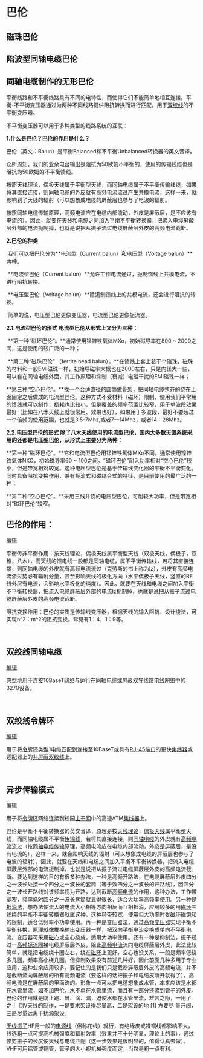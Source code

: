 # 巴伦
## 磁珠巴伦
## 陷波型同轴电缆巴伦
## 同轴电缆制作的无形巴伦

平衡线路和不平衡线路具有不同的电特性，而使得它们不能简单地相互连接。平衡-不平衡变压器通过为两种不同线路提供阻抗转换而进行匹配。用于[双绞线](https://baike.baidu.com/item/双绞线/487416)的不平衡变压器。

不平衡变压器可以用于多种类型的线路系统的互联：

**1.什么是巴伦？巴伦的作用是什么？**

​    巴伦（英文：Balun）是平衡Balanced和不平衡Unbalanced转换器的英文音译。

​    众所周知，我们的业余电台输出是阻抗为50欧姆不平衡的，使用的传输线缆也是阻抗为50欧姆的不平衡馈线。

​    按照天线理论，偶极天线属于平衡型天线，而同轴电缆属于不平衡传输线缆，如果将其直接连接，则同轴电缆的外皮就有高频电流流过产生共模电流，这样一来，就影响到了天线的辐射（可以想象成电缆的屏蔽层也参与了电波的辐射。

​    按照同轴电缆传输原理，高频电流应在电缆内部流动，外皮是屏蔽层，是不应该有电流的）。因此，就要在天线和电缆之间加入平衡不平衡转换器，把流入电缆屏蔽层外部的电流扼制掉，也就是说把从振子流过电缆屏蔽层外皮的高频电流截断。

 **2.巴伦的种类**

​    我们可以把巴伦分为**电流型（Current balun）**和**电压型（Voltage balun）**两种。

​    **电流型巴伦（Current balun）**允许工作电流通过，扼制馈线上共模电流，不进行阻抗转换。

​    **电压型巴伦（Voltage balun）**除遏制馈线上的共模电流，还会进行阻抗的转换。

​    简单的说，电压型巴伦更像变压器，电流型巴伦更像扼流器。

 **2.1.电流型巴伦的形式 电流型巴伦从形式上又分为三种：**

​    **第一种“磁环巴伦”。**通常使用锰锌铁氧体MXo，初始磁导率在800 ~ 2000之间，这是使用的较广泛的一种；

​    **第二种“磁珠巴伦” （ferrite bead balun）。**在馈线上套上若干个磁珠，磁珠的材料和一般EMI磁珠一样，初始导磁率大概也在2000左右，只是内径大一些，可以套在同轴电缆外面，其工作原理和抑制（衰减）电磁干扰的EMI磁珠一样；

​    **第三种“空心巴伦”。**找一个合适直径的圆筒做骨架，把同轴电缆整齐的绕在上面固定之后做成的电流型巴伦。这种方式不受材料（磁环）限制，使用我们平常用的馈线就可以制作，损耗也比较小，但是覆盖的频率范围比较窄，用于单波段效果最好（比如在八木天线上就很常用、效果也好），如果用于多波段，最好不要超过一个倍频的使用范围，也就是3.5-7Mhz,或者7—14Mhz，或者14－28Mhz。

 **2.2.电压型巴伦的形式 除了八木天线使用的电流型巴伦，国内大多数天馈系统采用的还都是电压型巴伦，从形式上主要分为两种：**

​    **第一种“磁环巴伦”。**它和电流型巴伦用锰锌铁氧体MXo不同，通常使用镍锌铁氧体NXO，初始磁导率60  ~  100之间。“磁环巴伦”耐入功率相对“空心巴伦”较小，但是带宽相对较宽。这种电压型巴伦是基于传输线变化器的平衡不平衡变化，同时具备阻抗变换作用，兼有扼流式和磁耦合式的特征，是目前使用的最广泛的一种；

​    **第二种“空心巴伦”。**采用三线并饶的电压型巴伦，可耐较大功率，但是带宽相对“磁环巴伦”较窄。    

## 巴伦的作用：

[编辑](javascript:;)

平衡传非平衡作用：按天线理论，偶极天线属平衡型天线（双极天线，偶极子，双锥，八木），而天线的馈电线一般都是同轴电缆，属不平衡传输线，若将其直接连接，则同轴电缆的外皮就有高频电流流过（克劳斯的书上称为Iz），外皮有高频电流流过势必有辐射分量，甚至影响天线的极化方向（水平偶极子天线，竖直的RF线外层有电流，会影响水平极化的纯度）。因此，就要在天线和电缆之间加入平衡不平衡转换器，把流入电缆屏蔽层外部的电流Iz扼制掉，也就是说把从振子流过电缆屏蔽层外皮的高频电流截断。

阻抗变换作用：巴伦的实质是传输线变压器，根据天线的输入阻抗，设计绕法，可实现n^2：m^2的阻抗变换。常见有1：4，1：9等。

​    

## 双绞线同轴电缆

[编辑](javascript:;)

典型地用于连接10BaseT网络与运行在同轴电缆或屏蔽双导线[馈电线](https://baike.baidu.com/item/馈电线/2157156)网络中的3270设备。

​    

## 双绞线令牌环

[编辑](javascript:;)

用于将[令牌环](https://baike.baidu.com/item/令牌环/986104)类型1电缆匹配到连接至10BaseT或具有[RJ-45端口](https://baike.baidu.com/item/RJ-45端口/1693714)的更快[集线器](https://baike.baidu.com/item/集线器/214614)或适配器上的[非屏蔽双绞线](https://baike.baidu.com/item/非屏蔽双绞线/3996277)上。

​    

## 异步传输模式

[编辑](javascript:;)

用于将[令牌环](https://baike.baidu.com/item/令牌环/986104)网络连接到校园[主干网](https://baike.baidu.com/item/主干网/5447684)中的高速ATM[集线器](https://baike.baidu.com/item/集线器/214614)上。

巴伦是平衡不平衡转换器的英文音译，原理是按[天线理论](https://baike.baidu.com/item/天线理论/4964017)，[偶极天线](https://baike.baidu.com/item/偶极天线/12715861)属平衡型天线，而同轴电缆属不平衡[传输线](https://baike.baidu.com/item/传输线/8949441)，若将其直接连接，则[同轴电缆](https://baike.baidu.com/item/同轴电缆)的外皮就有[高频电流](https://baike.baidu.com/item/高频电流/9385433)流过（按[同轴电缆传输](https://baike.baidu.com/item/同轴电缆传输/10894246)原理，高频电流应在电缆内部流动，外皮是屏蔽层，是没有电流的），这样一来，就会影响天线的辐射（可以想象成电缆的屏蔽层也参与了电波的辐射）。因此，就要在天线和电缆之间加入平衡不平衡转换器，把流入电缆屏蔽层外部的电流扼制掉，也就是说把从振子流过电缆屏蔽层外皮的高频电流截断。要达到这样的目的有很多种办法，一种是高频开路法，在电缆屏蔽层外皮四分之一波长处接一个四分之一波长的套筒（等于效四分之一波长的开路线），因四分之一波长开路线对该频率视为开路，达到截断[高频电流](https://baike.baidu.com/item/高频电流/9385433)的作用，这种办法，工作带宽窄，频率低时四分之一波长套筒就显得很长，适合大功率高频率使用。另一种是[抵消法](https://baike.baidu.com/item/抵消法)，想办法使流入的电流大小相等方向相反而互相抵消，应用较多的用[磁环](https://baike.baidu.com/item/磁环/10133732)三线绕的平衡不平衡转换器就属这种，这种频带较宽，使用但大功率时受磁环[磁饱和](https://baike.baidu.com/item/磁饱和/7698470)的限制，适合低频率小功率使用。再一种是变压器法，通过[高频变压器](https://baike.baidu.com/item/高频变压器/1326965)实现平衡不平衡转换，原理就像[推挽输出](https://baike.baidu.com/item/推挽输出/731839)变压器一样，把双向平衡电流变换成单向不平衡电流。变压器可采用[磁心](https://baike.baidu.com/item/磁心/10025023)或空心绕成，适用大功率使用。还有一种是抑制法，振子经过一[高频扼流圈](https://baike.baidu.com/item/高频扼流圈/1385991)接电缆屏蔽层外皮，阻止[高频电流](https://baike.baidu.com/item/高频电流/9385433)流向电缆屏蔽层外皮，此法比较简单，就是把电缆绕十圈左右，绕在[磁环](https://baike.baidu.com/item/磁环/10133732)上更好，空心也没关系，一般是频率低绕多几圈，频率高小绕几圈。但抑制效果没有前述几种好，因此前面几种多用于专业应用，这种业余应用较多。要记住的是我们只是截断屏蔽层外皮的高频电流，并不是截断流向屏蔽层的所有高频电流（要这样的话把振子和电缆皮断开就得了），高频电流是在屏蔽层的里面流的。形象一点可以把电缆想象成水管，本来应该是水都在水管里流，如不加巴伦，水不单在水管里流，而且有一部分还流到管子的外皮。巴伦的作用就是防止跑、冒、滴、漏，迫使水都在水管里流，难言之隐，一用了之！  倒V天线的制作，一是要求架设得尽量高，二是架设的地 [1]  方要尽 量开阔，三是尽量远离干扰源架设。

[天线振子](https://baike.baidu.com/item/天线振子/4721920)HF用一般的[电源线](https://baike.baidu.com/item/电源线)（俗称花线）就行，有绝缘皮或裸铜线都影响不大，线选粗一点可提高机械强度和辐射效率（效果并不十分明显，理论上的事），通过修剪振子的长度使天线与电缆匹配（这一步效果是很明显的，值得认真去做）。 VHF可用铝管或铜管，管子的大小视机械强度而定，当然是粗一点有利。

  

   